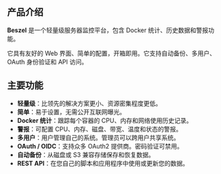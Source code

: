 ## 产品介绍

**Beszel** 是一个轻量级服务器监控平台，包含 Docker 统计、历史数据和警报功能。

它具有友好的 Web 界面、简单的配置，开箱即用。它支持自动备份、多用户、OAuth 身份验证和 API 访问。

## 主要功能

- **轻量级**：比领先的解决方案更小、资源密集程度更低。
- **简单**：易于设置，无需公开互联网曝光。
- **Docker 统计**：跟踪每个容器的 CPU、内存和网络使用历史记录。
- **警报**：可配置 CPU、内存、磁盘、带宽、温度和状态的警报。
- **多用户**：用户管理自己的系统。管理员可以跨用户共享系统。
- **OAuth / OIDC**：支持众多 OAuth2 提供商。密码验证可禁用。
- **自动备份**：从磁盘或 S3 兼容存储保存和恢复数据。
- **REST API**：在您自己的脚本和应用程序中使用或更新您的数据。
